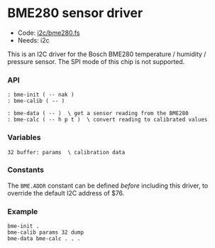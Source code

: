 # BME280 sensor driver

[code]: i2c/bme280.fs (i2c)
* Code: <a href="https://github.com/jeelabs/embello/tree/master/explore/1608-forth/flib/i2c/bme280.fs">i2c/bme280.fs</a>
* Needs: i2c

This is an I2C driver for the Bosch BME280 temperature / humidity / pressure
sensor. The SPI mode of this chip is not supported.

### API

[defs]: <> (bme-init bme-calib)
```
: bme-init ( -- nak )
: bme-calib ( -- )
```

[defs]: <> (bme-data bme-calc)
```
: bme-data ( -- )  \ get a sensor reading from the BME280
: bme-calc ( -- h p t )  \ convert reading to calibrated values
```

### Variables

[defs]: <> (params)
```
32 buffer: params  \ calibration data
```

### Constants

The `BME.ADDR` constant can be defined _before_ including this driver, to
override the default I2C address of $76.

### Example

    bme-init .
    bme-calib params 32 dump
    bme-data bme-calc . . .
